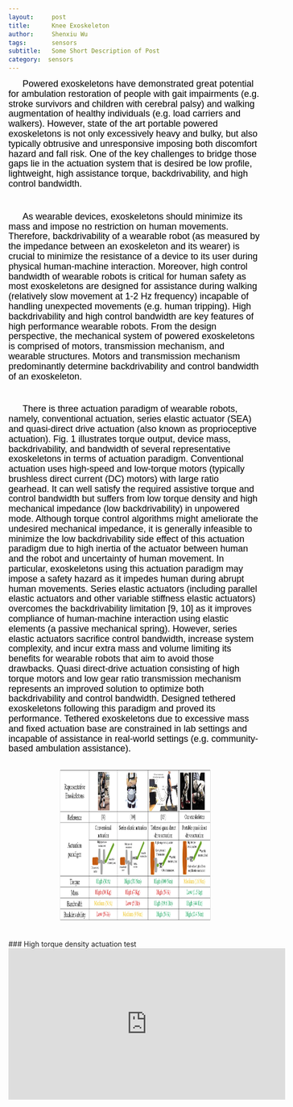 ```yaml
---
layout:     post
title:      Knee Exoskeleton
author:     Shenxiu Wu
tags: 		sensors
subtitle:  	Some Short Description of Post
category:  sensors
---
```

<!-- Start Writing Below in Markdown -->

<p style="text-indent:2em"><font face="Arial" color = "black" size="4" style="line-height: 1.1">
Powered exoskeletons have demonstrated great potential for ambulation restoration of people with gait impairments (e.g. stroke survivors and children with cerebral palsy) and walking augmentation of healthy individuals (e.g. load carriers and walkers). However, state of the art portable powered exoskeletons is not only excessively heavy and bulky, but also typically obtrusive and unresponsive imposing both discomfort hazard and fall risk. One of the key challenges to bridge those gaps lie in the actuation system that is desired be low profile, lightweight, high assistance torque, backdrivability, and high control bandwidth.</font></p>
<br>
<p style="text-indent:2em"><font face="Arial" color = "black" size="4" style="line-height: 1.1">
As wearable devices, exoskeletons should minimize its mass and impose no restriction on human movements. Therefore, backdrivability of a wearable robot (as measured by the impedance between an exoskeleton and its wearer) is crucial to minimize the resistance of a device to its user during physical human-machine interaction. Moreover, high control bandwidth of wearable robots is critical for human safety as most exoskeletons are designed for assistance during walking (relatively slow movement at 1-2 Hz frequency) incapable of handling unexpected movements (e.g. human tripping). High backdrivability and high control bandwidth are key features of high performance wearable robots. From the design perspective, the mechanical system of powered exoskeletons is comprised of motors, transmission mechanism, and wearable structures. Motors and transmission mechanism predominantly determine backdrivability and control bandwidth of an exoskeleton. </font></p>
<br>
<p style="text-indent:2em"><font face="Arial" color = "black" size="4" style="line-height: 1.1">
There is three actuation paradigm of wearable robots, namely, conventional actuation, series elastic actuator (SEA) and quasi-direct drive actuation (also known as proprioceptive actuation). Fig. 1 illustrates torque output, device mass, backdrivability, and bandwidth of several representative exoskeletons in terms of actuation paradigm. Conventional actuation uses high-speed and low-torque motors (typically brushless direct current (DC) motors) with large ratio gearhead. It can well satisfy the required assistive torque and control bandwidth but suffers from low torque density and high mechanical impedance (low backdrivability) in unpowered mode. Although torque control algorithms might ameliorate the undesired mechanical impedance, it is generally infeasible to minimize the low backdrivability side effect of this actuation paradigm due to high inertia of the actuator between human and the robot and uncertainty of human movement. In particular, exoskeletons using this actuation paradigm may impose a safety hazard as it impedes human during abrupt human movements. Series elastic actuators (including parallel elastic actuators and other variable stiffness elastic actuators) overcomes the backdrivability limitation [9, 10] as it improves compliance of  human-machine interaction using elastic elements (a passive mechanical spring). However, series elastic actuators sacrifice control bandwidth, increase system complexity, and incur extra mass and volume limiting its benefits for wearable robots that aim to avoid those drawbacks. Quasi direct-drive actuation consisting of high torque motors and low gear ratio transmission mechanism represents an improved solution to optimize both backdrivability and control bandwidth. Designed tethered exoskeletons following this paradigm and proved its performance. Tethered exoskeletons due to excessive mass and fixed actuation base are constrained in lab settings and incapable of assistance in real-world settings (e.g. community-based ambulation assistance). </font></p>

<br>

<div align="center"><img width="300" height="300" src="/images/toolbox/orthoses/knee.jpg"></div>

<br>


<!--<img align="right" src="/images/toolbox/sensors/IMU.jpg"/>-->
<!--An IMU is a specific type of sensor that measures angular rate-->

<!--<div align="center"><img width="150" height="150" src="/images/wireless IMU.jpg"></div>-->
<!--
![wireless IMU](/images/wireless IMU.jpg)
-->
<!--
<div style="text-align: center"> 
<img src="/images/wireless IMU.jpg"/> 
</div>
-->

<br>
### High torque density actuation test
<br>
<div align="center">
<iframe width="550" height="300"  src="https://www.youtube.com/embed/PArPW0G5uKk" frameborder="0" allow="autoplay; encrypted-media" allowfullscreen> </iframe>
</div>
<br><br>
<!--
Some of the information contained in this web site includes intellectual property covered by both issued and pending patent applications. It is intended solely for research, educational and scholarly purposes by not-for-profit research organizations. If you have interest in specific technologies for commercial applications, please contact us [here](/contact.html).
-->


